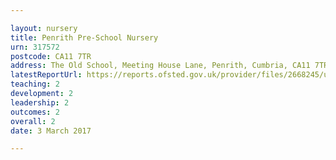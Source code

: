 ```yaml
---

layout: nursery
title: Penrith Pre-School Nursery
urn: 317572
postcode: CA11 7TR
address: The Old School, Meeting House Lane, Penrith, Cumbria, CA11 7TR
latestReportUrl: https://reports.ofsted.gov.uk/provider/files/2668245/urn/317572.pdf
teaching: 2
development: 2
leadership: 2
outcomes: 2
overall: 2
date: 3 March 2017

---
```

